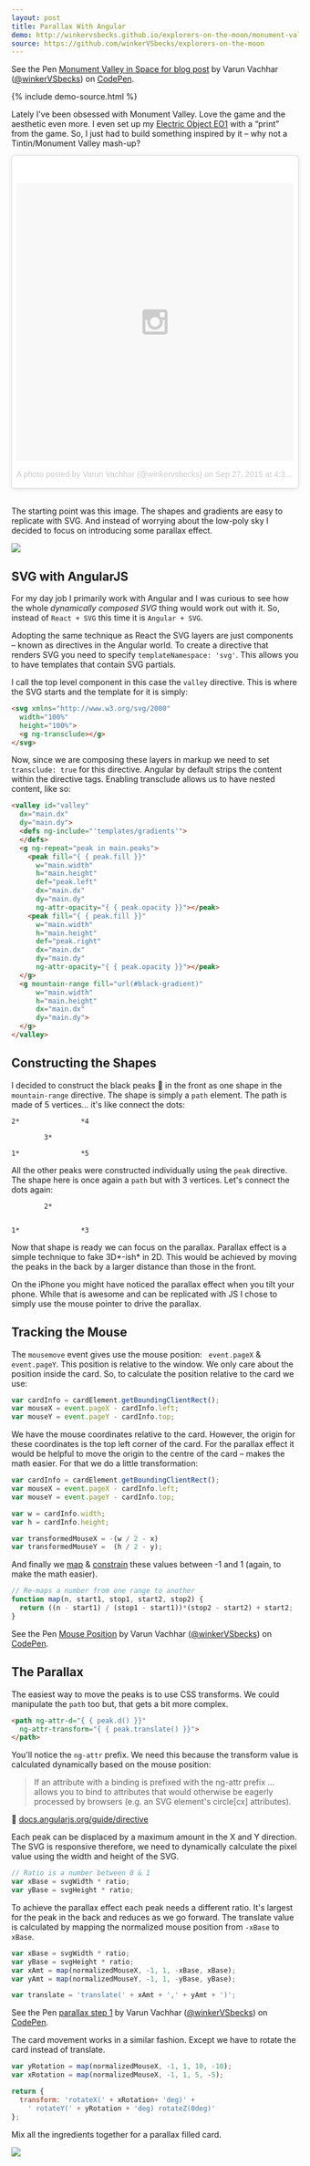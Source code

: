 ```yaml
---
layout: post
title: Parallax With Angular
demo: http://winkervsbecks.github.io/explorers-on-the-moon/monument-valley
source: https://github.com/winkerVSbecks/explorers-on-the-moon
---
```


<p data-height="800" data-theme-id="7569" data-slug-hash="RWxXpE" data-default-tab="result" data-user="winkerVSbecks" class='codepen'>See the Pen <a href='http://codepen.io/winkerVSbecks/pen/RWxXpE/'>Monument Valley in Space for blog post</a> by Varun Vachhar (<a href='http://codepen.io/winkerVSbecks'>@winkerVSbecks</a>) on <a href='http://codepen.io'>CodePen</a>.</p>
<script async src="//assets.codepen.io/assets/embed/ei.js"></script>

{% include demo-source.html %}

Lately I've been obsessed with Monument Valley. Love the game and the aesthetic even more. I even set up my [Electric Object EO1](https://www.electricobjects.com) with a “print” from the game. So, I just had to build something inspired by it – why not a Tintin/Monument Valley mash-up?

<!--more-->

<blockquote class="instagram-media" data-instgrm-version="5" style=" background:#FFF; border:0; border-radius:3px; box-shadow:0 0 1px 0 rgba(0,0,0,0.5),0 1px 10px 0 rgba(0,0,0,0.15); margin: 0 auto 2rem auto; max-width: 600px; padding:0; width:99.375%; width:-webkit-calc(100% - 2px); width:calc(100% - 2px);"><div style="padding:8px;"> <div style=" background:#F8F8F8; line-height:0; margin-top:40px; padding:50.0% 0; text-align:center; width:100%;"> <div style=" background:url(data:image/png;base64,iVBORw0KGgoAAAANSUhEUgAAACwAAAAsCAMAAAApWqozAAAAGFBMVEUiIiI9PT0eHh4gIB4hIBkcHBwcHBwcHBydr+JQAAAACHRSTlMABA4YHyQsM5jtaMwAAADfSURBVDjL7ZVBEgMhCAQBAf//42xcNbpAqakcM0ftUmFAAIBE81IqBJdS3lS6zs3bIpB9WED3YYXFPmHRfT8sgyrCP1x8uEUxLMzNWElFOYCV6mHWWwMzdPEKHlhLw7NWJqkHc4uIZphavDzA2JPzUDsBZziNae2S6owH8xPmX8G7zzgKEOPUoYHvGz1TBCxMkd3kwNVbU0gKHkx+iZILf77IofhrY1nYFnB/lQPb79drWOyJVa/DAvg9B/rLB4cC+Nqgdz/TvBbBnr6GBReqn/nRmDgaQEej7WhonozjF+Y2I/fZou/qAAAAAElFTkSuQmCC); display:block; height:44px; margin:0 auto -44px; position:relative; top:-22px; width:44px;"></div></div><p style=" color:#c9c8cd; font-family:Arial,sans-serif; font-size:14px; line-height:17px; margin-bottom:0; margin-top:8px; overflow:hidden; padding:8px 0 7px; text-align:center; text-overflow:ellipsis; white-space:nowrap;"><a href="https://instagram.com/p/8JxzvriKrK/" style=" color:#c9c8cd; font-family:Arial,sans-serif; font-size:14px; font-style:normal; font-weight:normal; line-height:17px; text-decoration:none;" target="_blank">A photo posted by Varun Vachhar (@winkervsbecks)</a> on <time style=" font-family:Arial,sans-serif; font-size:14px; line-height:17px;" datetime="2015-09-27T23:39:04+00:00">Sep 27, 2015 at 4:39pm PDT</time></p></div></blockquote>
<script async defer src="//platform.instagram.com/en_US/embeds.js"></script>

The starting point was this image. The shapes and gradients are easy to replicate with SVG. And instead of worrying about the low-poly sky I decided to focus on introducing some parallax effect.

![](/public/img/monument-valley.jpg)

## SVG with AngularJS

For my day job I primarily work with Angular and I was curious to see how the whole *dynamically composed SVG* thing would work out with it. So, instead of `React + SVG` this time it is `Angular + SVG`.

Adopting the same technique as React the SVG layers are just components – known as directives in the Angular world. To create a directive that renders SVG you need to specify `templateNamespace: 'svg'`. This allows you to have templates that contain SVG partials.

I call the top level component in this case the `valley` directive. This is where the SVG starts and the template for it is simply:

```html
<svg xmlns="http://www.w3.org/svg/2000"
  width="100%"
  height="100%">
  <g ng-transclude></g>
</svg>
```

Now, since we are composing these layers in markup we need to set `transclude: true` for this directive. Angular by default strips the content within the directive tags. Enabling transclude allows us to have nested content, like so:

```html
<valley id="valley"
  dx="main.dx"
  dy="main.dy">
  <defs ng-include="'templates/gradients'">
  </defs>
  <g ng-repeat="peak in main.peaks">
    <peak fill="{ { peak.fill }}"
      w="main.width"
      h="main.height"
      def="peak.left"
      dx="main.dx"
      dy="main.dy"
      ng-attr-opacity="{ { peak.opacity }}"></peak>
    <peak fill="{ { peak.fill }}"
      w="main.width"
      h="main.height"
      def="peak.right"
      dx="main.dx"
      dy="main.dy"
      ng-attr-opacity="{ { peak.opacity }}"></peak>
  </g>
  <g mountain-range fill="url(#black-gradient)"
      w="main.width"
      h="main.height"
      dx="main.dx"
      dy="main.dy">
  </g>
</valley>
```


## Constructing the Shapes

I decided to construct the black peaks 🌄 in the front as one shape in the `mountain-range` directive. The shape is simply a `path` element. The path is made of 5 vertices… it's like connect the dots:

```
2*               *4

        3*

1*               *5
```

All the other peaks were constructed individually using the `peak` directive. The shape here is once again a `path` but with 3 vertices. Let's connect the dots again:

```
        2*


1*               *3
```

Now that shape is ready we can focus on the parallax. Parallax effect is a simple technique to fake 3D*-ish* in 2D. This would be achieved by moving the peaks in the back by a larger distance than those in the front.

On the iPhone you might have noticed the parallax effect when you tilt your phone. While that is awesome and can be replicated with JS I chose to simply use the mouse pointer to drive the parallax.

## Tracking the Mouse

The `mousemove` event gives use the mouse position: ` event.pageX` & `event.pageY`. This position is relative to the window. We only care about the position inside the card. So, to calculate the position relative to the card we use:

```js
var cardInfo = cardElement.getBoundingClientRect();
var mouseX = event.pageX - cardInfo.left;
var mouseY = event.pageY - cardInfo.top;
```

We have the mouse coordinates relative to the card. However, the origin for these coordinates is the top left corner of the card. For the parallax effect it would be helpful to move the origin to the centre of the card – makes the math easier. For that we do a little transformation:

```js
var cardInfo = cardElement.getBoundingClientRect();
var mouseX = event.pageX - cardInfo.left;
var mouseY = event.pageY - cardInfo.top;

var w = cardInfo.width;
var h = cardInfo.height;

var transformedMouseX = -(w / 2 - x)
var transformedMouseY =  (h / 2 - y);
```

And finally we [map](http://p5js.org/reference/#/p5/map) &amp; [constrain](http://p5js.org/reference/#/p5/constrain) these values between -1 and 1 (again, to make the math easier).

```js
// Re-maps a number from one range to another
function map(n, start1, stop1, start2, stop2) {
  return ((n - start1) / (stop1 - start1))*(stop2 - start2) + start2;
}
```

<p data-height="400" data-theme-id="7569" data-slug-hash="rOpRrx" data-default-tab="result" data-user="winkerVSbecks" class='codepen'>See the Pen <a href='http://codepen.io/winkerVSbecks/pen/rOpRrx/'>Mouse Position</a> by Varun Vachhar (<a href='http://codepen.io/winkerVSbecks'>@winkerVSbecks</a>) on <a href='http://codepen.io'>CodePen</a>.</p>
<script async src="//assets.codepen.io/assets/embed/ei.js"></script>

## The Parallax

The easiest way to move the peaks is to use CSS transforms. We could manipulate the `path` too but, that gets a bit more complex.

```html
<path ng-attr-d="{ { peak.d() }}"
  ng-attr-transform="{ { peak.translate() }}">
</path>
```

You'll notice the `ng-attr` prefix. We need this because the transform value is calculated dynamically based on the mouse position:

> If an attribute with a binding is prefixed with the ng-attr prefix … allows you to bind to attributes that would otherwise be eagerly processed by browsers (e.g. an SVG element's circle[cx] attributes).

🔖 [docs.angularjs.org/guide/directive](https://docs.angularjs.org/guide/directive)

Each peak can be displaced by a maximum amount in the X and Y direction. The SVG is responsive therefore, we need to dynamically calculate the pixel value using the width and height of the SVG.

```js
// Ratio is a number between 0 & 1
var xBase = svgWidth * ratio;
var yBase = svgHeight * ratio;
```

To achieve the parallax effect each peak needs a different ratio. It's largest for the peak in the back and reduces as we go forward. The translate value is calculated by mapping the normalized mouse position from `-xBase` to `xBase`.

```js
var xBase = svgWidth * ratio;
var yBase = svgHeight * ratio;
var xAmt = map(normalizedMouseX, -1, 1, -xBase, xBase);
var yAmt = map(normalizedMouseY, -1, 1, -yBase, yBase);

var translate = 'translate(' + xAmt + ',' + yAmt + ')';
```

<p data-height="268" data-theme-id="7569" data-slug-hash="QjaXyZ" data-default-tab="result" data-user="winkerVSbecks" class='codepen'>See the Pen <a href='http://codepen.io/winkerVSbecks/pen/QjaXyZ/'>parallax step 1</a> by Varun Vachhar (<a href='http://codepen.io/winkerVSbecks'>@winkerVSbecks</a>) on <a href='http://codepen.io'>CodePen</a>.</p>
<script async src="//assets.codepen.io/assets/embed/ei.js"></script>

The card movement works in a similar fashion. Except we have to rotate the card instead of translate.

```js
var yRotation = map(normalizedMouseX, -1, 1, 10, -10);
var xRotation = map(normalizedMouseX, -1, 1, 5, -5);

return {
  transform: 'rotateX(' + xRotation+ 'deg)' +
    ' rotateY(' + yRotation + 'deg) rotateZ(0deg)'
};
```

Mix all the ingredients together for a parallax filled card.

<img src="http://i.giphy.com/yohzBk3lFhUcg.gif"
  style="margin-left: auto; margin-right: auto;">